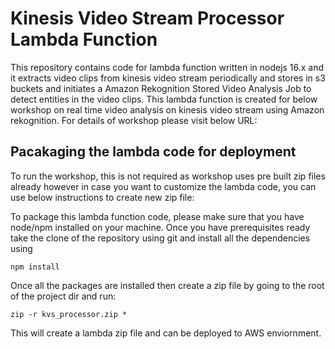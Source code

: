 # Kinesis Video Stream Processor Lambda Function
This repository contains code for lambda function written in nodejs 16.x and it extracts video clips from kinesis video stream periodically and stores in s3 buckets and initiates a Amazon Rekognition Stored Video Analysis Job to detect entities in the video clips. This lambda function is created for below workshop on real time video analysis on kinesis video stream using Amazon rekognition. For details of workshop please visit below URL:

<Workshop URL>

## Pacakaging the lambda code for deployment
To run the workshop, this is not required as workshop uses pre built zip files already however in case you want to customize the lambda code, you can use below instructions to create new zip file:

To package this lambda function code, please make sure that you have node/npm installed on your machine. Once you have prerequisites ready take the clone of the repository using git and install all the dependencies using

`npm install`

Once all the packages are installed then create a zip file by going to the root of the project dir and run:

`zip -r kvs_processor.zip *`

This will create a lambda zip file and can be deployed to AWS enviornment.





